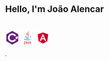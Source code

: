 <h1>Hello, I'm João Alencar</h1>

<div align="center">
    <img height="150" src="https://github-readme-stats.vercel.app/api?username=Joaoalen98&theme=tokyonight" alt="">
    <img height="150"
        src="https://github-readme-stats.vercel.app/api/top-langs/?username=Joaoalen98&layout=compact&theme=tokyonight"
        alt="">
</div>

<br>

<div>
    <img width="45" src="https://github.com/devicons/devicon/blob/master/icons/csharp/csharp-plain.svg" alt="">
    <img width="45" src="https://github.com/devicons/devicon/blob/master/icons/java/java-original-wordmark.svg" alt="">
    <img width="45" src="https://github.com/devicons/devicon/blob/master/icons/angular/angular-original.svg" alt="">
</div>

<br>

<div>
    <a href="https://www.linkedin.com/in/jo%C3%A3o-a-a6588b129/">
        <img height="30"
            src="https://img.shields.io/badge/linkedin-%230077B5.svg?&style=for-the-badge&logo=linkedin&logoColor=white&link=mailto:https://www.linkedin.com/in/mateusaraujobarros/"
            alt="">
    </a>
    <a href="mailto:joao.alencar1497@gmail.com">
        <img height="30"
            src="https://img.shields.io/badge/gmail-D14836?&style=for-the-badge&logo=gmail&logoColor=white&link=mailto:joao.alencar19982@gmail.com"
            alt="">
    </a>
</div>
